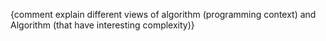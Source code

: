 <p>{comment explain different views of algorithm (programming context) and Algorithm (that have interesting complexity)}</p>